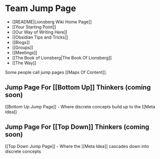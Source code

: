 # Team Jump Page

- [[README|Lionsberg Wiki Home Page]]
- [[Your Starting Point]]
- [[Our Way of Writing Here]]
- [[Obsidian Tips and Tricks]]
- [[Blogs]]
- [[Groups]]
- [[Meetings]]
- [[The Book of Lionsberg|The Book Of Lionsberg]]
- [[The Way]]

Some people call jump pages [[Maps Of Content]]. 

## Jump Page For [[Bottom Up]] Thinkers (coming soon)
[[Bottom Up Jump Page]] - Where discrete concepts build up to the [[Meta Idea]] 

## Jump Page For [[Top Down]] Thinkers (coming soon)
[[Top Down Jump Page]] - Where the [[Meta Idea]] cascades down into discrete concepts
